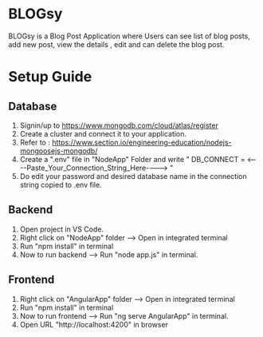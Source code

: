 # BLOGsy
BLOGsy is a Blog Post Application where Users can see list of blog posts, add new post,  view the details , edit  and can delete the blog  post.

# Setup Guide

## Database
1. Signin/up to https://www.mongodb.com/cloud/atlas/register 
2. Create a cluster and connect it to your application.
3. Refer to : https://www.section.io/engineering-education/nodejs-mongoosejs-mongodb/
4. Create a ".env" file in "NodeApp" Folder and write " DB_CONNECT = <----Paste_Your_Connection_String_Here----> "
5. Do edit your password and desired database name in the connection string copied to .env file.

## Backend
1. Open project in VS Code.
2. Right click on "NodeApp" folder --> Open in integrated terminal
3. Run "npm install" in terminal
4. Now to run backend --> Run "node app.js" in terminal.

## Frontend
1. Right click on "AngularApp" folder --> Open in integrated terminal
2. Run "npm install" in terminal
3. Now to run frontend --> Run "ng serve AngularApp" in terminal.
4. Open URL "http://localhost:4200" in browser 
